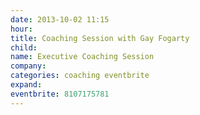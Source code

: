 ```yaml
---
date: 2013-10-02 11:15
hour: 
title: Coaching Session with Gay Fogarty
child: 
name: Executive Coaching Session
company: 
categories: coaching eventbrite
expand: 
eventbrite: 8107175781
---
```

